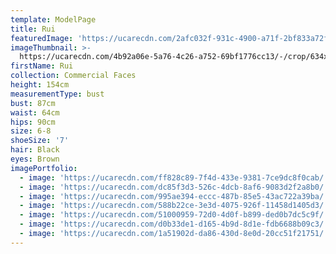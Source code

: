 ```yaml
---
template: ModelPage
title: Rui
featuredImage: 'https://ucarecdn.com/2afc032f-931c-4900-a71f-2bf833a72fd7/'
imageThumbnail: >-
  https://ucarecdn.com/4b92a06e-5a76-4c26-a752-69bf1776cc13/-/crop/634x840/127,149/-/preview/
firstName: Rui
collection: Commercial Faces
height: 154cm
measurementType: bust
bust: 87cm
waist: 64cm
hips: 90cm
size: 6-8
shoeSize: '7'
hair: Black
eyes: Brown
imagePortfolio:
  - image: 'https://ucarecdn.com/ff828c89-7f4d-433e-9381-7ce9dc8f0cab/'
  - image: 'https://ucarecdn.com/dc85f3d3-526c-4dcb-8af6-9083d2f2a8b0/'
  - image: 'https://ucarecdn.com/995ae394-eccc-487b-85e5-43ac722a39ba/'
  - image: 'https://ucarecdn.com/588b22ce-3e3d-4075-926f-11458d1405d3/'
  - image: 'https://ucarecdn.com/51000959-72d0-4d0f-b899-ded0b7dc5c9f/'
  - image: 'https://ucarecdn.com/d0b33de1-d165-4b9d-8d1e-fdb6688b09c3/'
  - image: 'https://ucarecdn.com/1a51902d-da86-430d-8e0d-20cc51f21751/'
---
```


